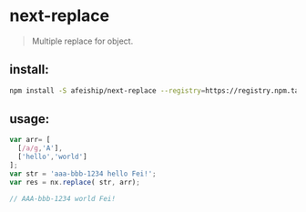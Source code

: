 # next-replace
> Multiple replace for object.

## install:
```bash
npm install -S afeiship/next-replace --registry=https://registry.npm.taobao.org
```

## usage:
```js
var arr= [
  [/a/g,'A'],
  ['hello','world']
];
var str = 'aaa-bbb-1234 hello Fei!';
var res = nx.replace( str, arr);

// AAA-bbb-1234 world Fei!
```

